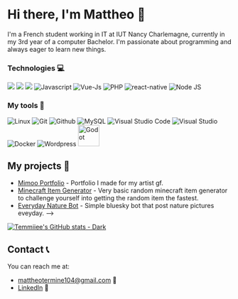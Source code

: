 # Hi there, I'm Mattheo 👋
I'm a French student working in IT at IUT Nancy Charlemagne, currently in my 3rd year of a computer Bachelor. I'm passionate about programming and always eager to learn new things.

### Technologies :computer:

<p> 
  <img src="https://img.icons8.com/color/48/000000/html-5.png"/> 
 
 <img src="https://img.icons8.com/color/48/000000/css3.png"/> 
 
 <img src="https://img.icons8.com/color/48/000000/python.png"/> 
 
 <img src="https://img.icons8.com/color/48/000000/javascript.png" alt="Javascript"/> 
 
 <img src="https://img.icons8.com/color/48/000000/vue-js" alt="Vue-Js"/> 
 
 <img src="https://img.icons8.com/color/48/000000/php.png" alt="PHP"/> 
 
 <img src="https://img.icons8.com/color/48/000000/react-native" alt="react-native"/>

 <img src="https://img.icons8.com/color/48/000000/node-js" alt="Node JS"/>
</p>


### My tools 🧰

<p>
 <img src="https://img.icons8.com/color/48/000000/linux" alt="Linux">
 
 <img src="https://img.icons8.com/color/48/000000/git" alt="Git">
 
 <img src="https://img.icons8.com/color/48/000000/github" alt="Github">
 
 <img src="https://img.icons8.com/color/48/000000/mysql" alt="MySQL">
 
 <img src="https://img.icons8.com/color/48/000000/visual-studio-code-2019" alt="Visual Studio Code">
 
 <img src="https://img.icons8.com/color/48/000000/visual-studio" alt="Visual Studio">
 
 <img src="https://img.icons8.com/color/48/000000/docker" alt="Docker">
 
 <img src="https://img.icons8.com/color/48/000000/wordpress" alt="Wordpress">

  <img src="https://upload.wikimedia.org/wikipedia/commons/6/6a/Godot_icon.svg" alt="Godot" style="height:48px; width:48px;">

 
 </p>

## My projects 📂

 - [Mimoo Portfolio](https://github.com/Temmiiee/Mimoo-portfolio) - Portfolio I made for my artist gf.
- [Minecraft Item Generator](https://github.com/Temmiiee/Minecraft-Item-Generator) - Very basic random minecraft item generator to challenge yourself into getting the random item the fastest. 
- [Everyday Nature Bot](https://github.com/Temmiiee/everyday-nature-bot/) - Simple bluesky bot that post nature pictures eveyday.
-->

[![Temmiiee's GitHub stats - Dark](https://github-readme-stats.vercel.app/api?username=Temmiiee&show_icons=true&theme=dark#gh-dark-mode-only)](https://github.com/anuraghazra/github-readme-stats#gh-dark-mode-only)

## Contact 📞

You can reach me at:

- [mattheotermine104@gmail.com](mailto:mattheotermine104@gmail.com) 📧
- [LinkedIn](www.linkedin.com/in/mattheo-termine-a6918522b) 💼

